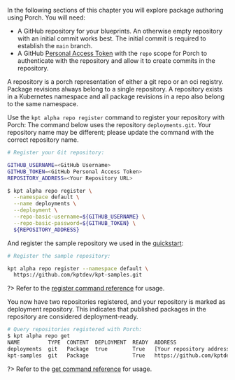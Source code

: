 In the following sections of this chapter you will explore package authoring
using Porch. You will need:

* A GitHub repository for your blueprints. An otherwise empty repository with an
  initial commit works best. The initial commit is required to establish the
  `main` branch.
* A GitHub [Personal Access Token](https://github.com/settings/tokens) with
  the `repo` scope for Porch to authenticate with the repository and allow it
  to create commits in the repository.

A repository is a porch representation of either a git repo or an oci registry.
Package revisions always belong to a single repository. A repository exists in
a Kubernetes namespace and all package revisions in a repo also belong to
the same namespace.

Use the `kpt alpha repo register` command to register your repository with
Porch: The command below uses the repository `deployments.git`.
Your repository name may be different; please update the command with the
correct repository name.

```sh
# Register your Git repository:

GITHUB_USERNAME=<GitHub Username>
GITHUB_TOKEN=<GitHub Personal Access Token>
REPOSITORY_ADDRESS=<Your Repository URL>

$ kpt alpha repo register \
  --namespace default \
  --name deployments \
  --deployment \
  --repo-basic-username=${GITHUB_USERNAME} \
  --repo-basic-password=${GITHUB_TOKEN} \
  ${REPOSITORY_ADDRESS}
```

And register the sample repository we used in the [quickstart](./02-quickstart):

```sh
# Register the sample repository:

kpt alpha repo register --namespace default \
  https://github.com/kptdev/kpt-samples.git
```

?> Refer to the [register command reference][register-doc] for usage.

You now have two repositories registered, and your repository is marked as
deployment repository. This indicates that published packages in the repository
are considered deployment-ready.

```sh
# Query repositories registered with Porch:
$ kpt alpha repo get
NAME         TYPE  CONTENT  DEPLOYMENT  READY  ADDRESS
deployments  git   Package  true        True   [Your repository address]
kpt-samples  git   Package              True   https://github.com/kptdev/kpt-samples.git
```

?> Refer to the [get command reference][get-doc] for usage.

[register-doc]: /reference/cli/alpha/repo/reg/
[get-doc]: /reference/cli/alpha/repo/get/

